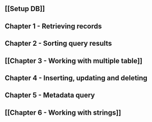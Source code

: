 ## [[Setup DB]]
## Chapter 1 - Retrieving records
## Chapter 2 - Sorting query results
## [[Chapter 3 - Working with multiple table]]
## Chapter 4 - Inserting, updating and deleting
## Chapter 5 - Metadata query
## [[Chapter 6 - Working with strings]]